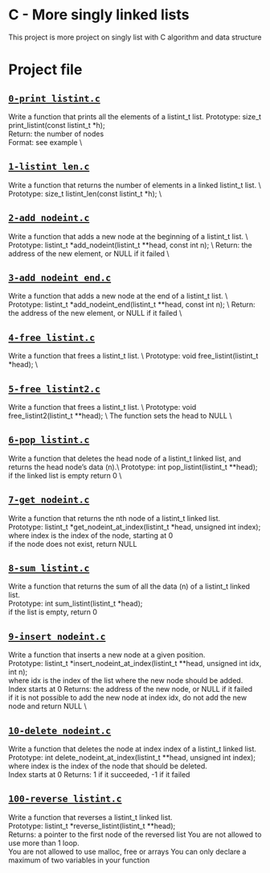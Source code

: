 # C - More singly linked lists
This project is more project on singly list with C algorithm and data structure

# Project file


## [`0-print_listint.c`](0-print_listint.c)
Write a function that prints all the elements of a listint_t list.
Prototype: size_t print_listint(const listint_t *h); \
Return: the number of nodes \
Format: see example \

## [`1-listint_len.c`](1-listint_len.c)
Write a function that returns the number of elements in a linked listint_t list. \ Prototype: size_t listint_len(const listint_t *h); \

## [`2-add_nodeint.c`](2-add_nodeint.c)
Write a function that adds a new node at the beginning of a listint_t list. \ 
Prototype: listint_t *add_nodeint(listint_t **head, const int n); \ 
Return: the address of the new element, or NULL if it failed \

## [`3-add_nodeint_end.c`](3-add_nodeint_end.c)
Write a function that adds a new node at the end of a listint_t list. \ 
Prototype: listint_t *add_nodeint_end(listint_t **head, const int n); \ 
Return: the address of the new element, or NULL if it failed \

## [`4-free_listint.c`](4-free_listint.c)
Write a function that frees a listint_t list. \ 
Prototype: void free_listint(listint_t *head); \

## [`5-free_listint2.c`](5-free_listint2.c)
Write a function that frees a listint_t list. \ 
Prototype: void free_listint2(listint_t **head); \ 
The function sets the head to NULL \

## [`6-pop_listint.c`](6-pop_listint.c)
Write a function that deletes the head node of a listint_t linked list, and returns the head node’s data (n).\ 
Prototype: int pop_listint(listint_t **head); \
if the linked list is empty return 0 \

## [`7-get_nodeint.c`](7-get_nodeint.c)
Write a function that returns the nth node of a listint_t linked list. \
Prototype: listint_t *get_nodeint_at_index(listint_t *head, unsigned int index); \
where index is the index of the node, starting at 0 \
if the node does not exist, return NULL

## [`8-sum_listint.c`](8-sum_listint.c)
Write a function that returns the sum of all the data (n) of a listint_t linked list. \
Prototype: int sum_listint(listint_t *head); \
if the list is empty, return 0

## [`9-insert_nodeint.c`](9-insert_nodeint.c)
Write a function that inserts a new node at a given position. \
Prototype: listint_t *insert_nodeint_at_index(listint_t **head, unsigned int idx, int n); \
where idx is the index of the list where the new node should be added. \
Index starts at 0 Returns: the address of the new node, or NULL if it failed \
if it is not possible to add the new node at index idx, do not add the new node and return NULL \

## [`10-delete_nodeint.c`](10-delete_nodeint.c)
Write a function that deletes the node at index index of a listint_t linked list. \
Prototype: int delete_nodeint_at_index(listint_t **head, unsigned int index); \
where index is the index of the node that should be deleted. \
Index starts at 0 Returns: 1 if it succeeded, -1 if it failed

## [`100-reverse_listint.c`](100-reverse_listint.c)
Write a function that reverses a listint_t linked list.\
Prototype: listint_t *reverse_listint(listint_t **head); \
Returns: a pointer to the first node of the reversed list You are not allowed to use more than 1 loop. \
You are not allowed to use malloc, free or arrays You can only declare a maximum of two variables in your function
